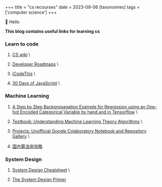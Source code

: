 +++
title = "cs recourses"
date = 2023-09-06
[taxonomies]
tags = ['computer science']
+++


👋 Hello

**This blog contains useful links for learning cs**


### Learn to code
1. [CS wiki](https://csdiy.wiki/) \

2. [Developer Roadmaps](https://roadmap.sh/) \

3. [iCodeThis](https://icodethis.com/) \

4. [30 Days of JavaScript](https://leetcode.com/studyplan/30-days-of-javascript/) \



### Machine Learning
1. [A Step by Step Backpropagation Example for Regression using an One-hot Encoded Categorical Variable by hand and in Tensorflow](https://mmuratarat.github.io/2020-01-09/backpropagation) \
   
2. [Textbook: Understanding Machine Learning Theory Algorithms](https://www.cs.huji.ac.il/w~shais/UnderstandingMachineLearning/) \
   
3. [Projects: Unofficial Google Colaboratory Notebook and Repository Gallery](https://github.com/firmai/awesome-google-colab) \

4. [国内算法岗攻略](https://github.com/amusi/AI-Job-Notes)



### System Design
1. [System Design Cheatsheet](/blogs/system-design-cheatsheet) \
   
2. [The System Design Primer](https://github.com/donnemartin/system-design-primer/blob/master/README-zh-Hans.md)
